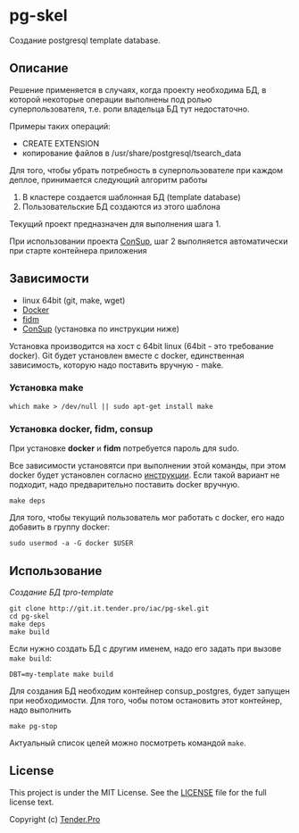 pg-skel
=======

Создание postgresql template database.

Описание
--------

Решение применяется в случаях, когда проекту необходима БД, в которой некоторые операции выполнены под ролью суперпользователя, т.е. роли владельца БД тут недостаточно.

Примеры таких операций:

* CREATE EXTENSION
* копирование файлов в /usr/share/postgresql/tsearch_data

Для того, чтобы убрать потребность в суперпользователе при каждом деплое, принимается следующий алгоритм работы

1. В кластере создается шаблонная БД (template database)
2. Пользовательские БД создаются из этого шаблона

Текущий проект предназначен для выполнения шага 1.

При использовании проекта [ConSup](https://github.com/LeKovr/consup), шаг 2 выполняется автоматически при старте контейнера приложения

Зависимости
-----------

* linux 64bit (git, make, wget)
* [Docker](http://docker.io)
* [fidm](https://github.com/LeKovr/fidm)
* [ConSup](https://github.com/LeKovr/consup) (установка по инструкции ниже)

Установка производится на хост с 64bit linux (64bit - это требование docker).
Git будет установлен вместе с docker, единственная зависимость, которую надо поставить вручную - make.

### Установка make

```
which make > /dev/null || sudo apt-get install make
```

### Установка **docker**, **fidm**, **consup**

При установке **docker** и **fidm** потребуется пароль для sudo.

Все зависимости установятси при выполнении этой команды, при этом docker будет установлен согласно [инструкции](http://docs.docker.com/linux/step_one/). Если такой вариант не подходит, надо предварительно поставить docker вручную.
```
make deps
```

Для того, чтобы текущий пользователь мог работать с docker, его надо добавить в группу docker:
```
sudo usermod -a -G docker $USER
```

Использование
-------------

*Создание БД tpro-template*
```
git clone http://git.it.tender.pro/iac/pg-skel.git
cd pg-skel
make deps
make build
```

Если нужно создать БД с другим именем, надо его задать при вызове `make build`:
```
DBT=my-template make build
```

Для создания БД необходим контейнер consup_postgres, будет запущен при необходимости.
Для того, чобы потом остановить этот контейнер, надо выполнить
```
make pg-stop
```

Актуальный список целей можно посмотреть командой `make`.

License
-------

This project is under the MIT License. See the [LICENSE](LICENSE) file for the full license text.

Copyright (c) [Tender.Pro](http://www.tender.pro)
